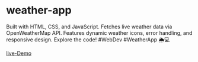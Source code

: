 # weather-app
Built with HTML, CSS, and JavaScript. Fetches live weather data via OpenWeatherMap API. Features dynamic weather icons, error handling, and responsive design. Explore the code! #WebDev #WeatherApp 🌦️💻

[live-Demo](https://aqibmunir8.github.io/weather-app/)
